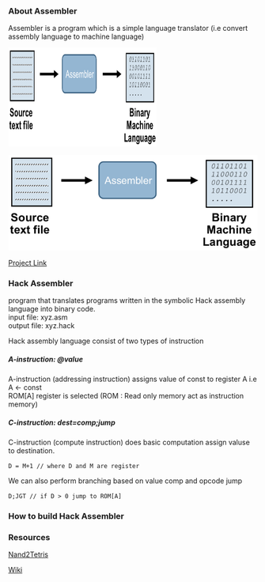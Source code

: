 ### About Assembler
Assembler is a program which is a simple language translator (i.e convert assembly language to machine language)
<!-- <img src="https://github.com/amarjeet-saini/amarjeet-saini.github.io/blob/master/assembly.png" alt="assembler" height="200" width="300"/> -->

<img src="/static/assembly.png" alt="assembler" height="200" width="300"/>

![assembler](/static/assembly.png)

[Project Link](https://github.com/amarjeet-saini/Hack-Assembler)

### Hack Assembler
program that translates programs written in the symbolic Hack assembly language into binary code.</br>
input file: xyz.asm <br /> 
output file: xyz.hack <br /> 

Hack assembly language consist of two types of instruction <br /> 
##### A-instruction: @value
A-instruction (addressing instruction) assigns value of const to register A i.e A <- const <br />
ROM[A] register is selected (ROM : Read only memory act as instruction memory)  <br /> 
##### C-instruction: dest=comp;jump
C-instruction (compute instruction) does basic computation assign valuse to destination. <br />
```
D = M+1 // where D and M are register
```
We can also perform branching based on value comp and opcode jump
```
D;JGT // if D > 0 jump to ROM[A]
```
### How to build Hack Assembler 


### Resources
[Nand2Tetris](https://www.nand2tetris.org/project06)

[Wiki](https://en.wikipedia.org/wiki/Assembly_language#Assembler)
